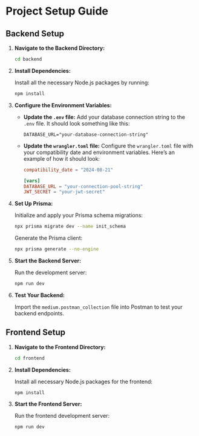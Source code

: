 # Project Setup Guide

## Backend Setup

1. **Navigate to the Backend Directory:**

   ```bash
   cd backend
   ```

2. **Install Dependencies:**

   Install all the necessary Node.js packages by running:

   ```bash
   npm install
   ```

3. **Configure the Environment Variables:**

   - **Update the `.env` file:** Add your database connection string to the `.env` file. It should look something like this:

     ```env
     DATABASE_URL="your-database-connection-string"
     ```

   - **Update the `wrangler.toml` file:** Configure the `wrangler.toml` file with your compatibility date and environment variables. Here’s an example of how it should look:

     ```toml
     compatibility_date = "2024-08-21"

     [vars]
     DATABASE_URL = "your-connection-pool-string"
     JWT_SECRET = "your-jwt-secret"
     ```

4. **Set Up Prisma:**

   Initialize and apply your Prisma schema migrations:

   ```bash
   npx prisma migrate dev --name init_schema
   ```

   Generate the Prisma client:

   ```bash
   npx prisma generate --no-engine
   ```

5. **Start the Backend Server:**

   Run the development server:

   ```bash
   npm run dev
   ```

6. **Test Your Backend:**

   Import the `medium.postman_collection` file into Postman to test your backend endpoints.

## Frontend Setup

1. **Navigate to the Frontend Directory:**

   ```bash
   cd frontend
   ```

2. **Install Dependencies:**

   Install all necessary Node.js packages for the frontend:

   ```bash
   npm install
   ```

3. **Start the Frontend Server:**

   Run the frontend development server:

   ```bash
   npm run dev
   ```
